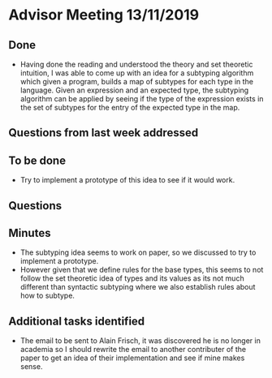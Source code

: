 # Advisor Meeting 13/11/2019

## Done
* Having done the reading and understood the theory and set theoretic intuition, I was able to come up with an idea
for a subtyping algorithm which given a program, builds a map of subtypes for each type in the language. Given an 
    expression and an expected type, the subtyping algorithm can be applied by seeing if the type of the expression exists
    in the set of subtypes for the entry of the expected type in the map.

## Questions from last week addressed 

## To be done
* Try to implement a prototype of this idea to see if it would work.

## Questions


## Minutes
* The subtyping idea seems to work on paper, so we discussed to try to implement a prototype.
* However given that we define rules for the base types, this seems to not follow the set theoretic idea of types and its values
  as its not much different than syntactic subtyping where we also establish rules about how to subtype. 

## Additional tasks identified
* The email to be sent to Alain Frisch, it was discovered he is no longer in academia so I should rewrite the email to another
  contributer of the paper to get an idea of their implementation and see if mine makes sense.
